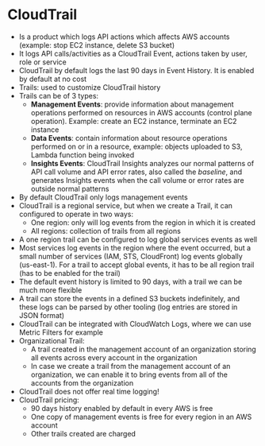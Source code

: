  # CloudTrail

- Is a product which logs API actions which affects AWS accounts (example: stop EC2 instance, delete S3 bucket)
- It logs API calls/activities as a CloudTrail Event, actions taken by user, role or service
- CloudTrail by default logs the last 90 days in Event History. It is enabled by default at no cost
- Trails: used to customize CloudTrail history
- Trails can be of 3 types:
    - **Management Events**: provide information about management operations performed on resources in AWS accounts (control plane operation). Example: create an EC2 instance, terminate an EC2 instance
    - **Data Events**: contain information about resource operations performed on or in a resource, example: objects uploaded to S3, Lambda function being invoked
    - **Insights Events**: CloudTrail Insights analyzes our normal patterns of API call volume and API error rates, also called the *baseline*, and generates Insights events when the call volume or error rates are outside normal patterns
- By default CloudTrail only logs management events
- CloudTrail is a regional service, but when we create a Trail, it can configured to operate in two ways:
    - One region: only will log events from the region in which it is created
    - All regions: collection of trails from all regions
- A one region trail can be configured to log global services events as well
- Most services log events in the region where the event occurred, but a small number of services (IAM, STS, CloudFront) log events globally (us-east-1). For a trail to accept global events, it has to be all region trail (has to be enabled for the trail)
- The default event history is limited to 90 days, with a trail we can be much more flexible
- A trail can store the events in a defined S3 buckets indefinitely, and these logs can be parsed by other tooling (log entries are stored in JSON format)
- CloudTrail can be integrated with CloudWatch Logs, where we can use Metric Filters for example
- Organizational Trail: 
    - A trail created in the management account of an organization storing all events across every account in the organization
    - In case we create a trail from the management account of an organization, we can enable it to bring events from all of the accounts from the organization
- CloudTrail does not offer real time logging!
- CloudTrail pricing:
    - 90 days history enabled by default in every AWS is free
    - One copy of management events is free for every region in an AWS account
    - Other trails created are charged